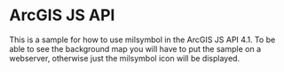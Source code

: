 # ArcGIS JS API

This is a sample for how to use milsymbol in the ArcGIS JS API 4.1. To be able to see the background map you will have to put the sample on a webserver, otherwise just the milsymbol icon will be displayed.